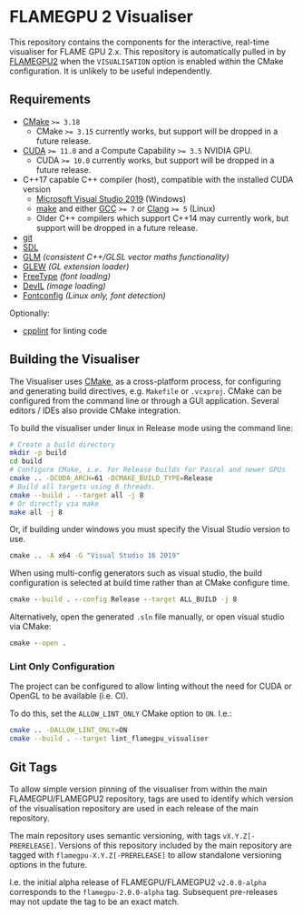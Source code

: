 # FLAMEGPU 2 Visualiser

This repository contains the components for the interactive, real-time visualiser for FLAME GPU 2.x.
This repository is automatically pulled in by [FLAMEGPU2](https://github.com/FLAMEGPU/FLAMEGPU2) when the `VISUALISATION` option is enabled within the CMake configuration.
It is unlikely to be useful independently.

## Requirements

+ [CMake](https://cmake.org/download/) `>= 3.18`
  + CMake `>= 3.15` currently works, but support will be dropped in a future release.
+ [CUDA](https://developer.nvidia.com/cuda-downloads) `>= 11.0` and a Compute Capability `>= 3.5` NVIDIA GPU.
  + CUDA `>= 10.0` currently works, but support will be dropped in a future release.
+ C++17 capable C++ compiler (host), compatible with the installed CUDA version
  + [Microsoft Visual Studio 2019](https://visualstudio.microsoft.com/) (Windows)
  + [make](https://www.gnu.org/software/make/) and either [GCC](https://gcc.gnu.org/) `>= 7` or [Clang](https://clang.llvm.org/) `>= 5` (Linux)
  + Older C++ compilers which support C++14 may currently work, but support will be dropped in a future release.
+ [git](https://git-scm.com/)
+ [SDL](https://www.libsdl.org/)
+ [GLM](http://glm.g-truc.net/) *(consistent C++/GLSL vector maths functionality)*
+ [GLEW](http://glew.sourceforge.net/) *(GL extension loader)*
+ [FreeType](http://www.freetype.org/)  *(font loading)*
+ [DevIL](http://openil.sourceforge.net/)  *(image loading)*
+ [Fontconfig](https://www.fontconfig.org/)  *(Linux only, font detection)*

Optionally:

+ [cpplint](https://github.com/cpplint/cpplint) for linting code


## Building the Visualiser

The Visualiser uses [CMake](https://cmake.org/), as a cross-platform process, for configuring and generating build directives, e.g. `Makefile` or `.vcxproj`.
CMake can be configured from the command line or through a GUI application. Several editors / IDEs also provide CMake integration.

To build the visualiser under linux in Release mode using the command line:

```bash
# Create a build directory
mkdir -p build
cd build
# Configure CMake, i.e. for Release builds for Pascal and newer GPUs
cmake .. -DCUDA_ARCH=61 -DCMAKE_BUILD_TYPE=Release
# Build all targets using 8 threads.
cmake --build . --target all -j 8
# Or directly via make
make all -j 8
```

Or, if building under windows you must specify the Visual Studio version to use.

```cmd
cmake .. -A x64 -G "Visual Studio 16 2019"
```

When using multi-config generators such as visual studio, the build configuration is selected at build time rather than at CMake configure time.

```cmd
cmake --build . --config Release --target ALL_BUILD -j 8
```

Alternatively, open the generated `.sln` file manually, or open visual studio via CMake:

```cmd
cmake --open .
```

### Lint Only Configuration

The project can be configured to allow linting without the need for CUDA or OpenGL to be available (i.e. CI).

To do this, set the `ALLOW_LINT_ONLY` CMake option to `ON`. I.e.:

```bash
cmake .. -DALLOW_LINT_ONLY=ON
cmake --build . --target lint_flamegpu_visualiser
```

## Git Tags

To allow simple version pinning of the visualiser from within the main FLAMEGPU/FLAMEGPU2 repository, tags are used to identify which version of the visualisation repository are used in each release of the main repository.

The main repository uses semantic versioning, with tags `vX.Y.Z[-PRERELEASE]`.
Versions of this repository included by the main repository are tagged with `flamegpu-X.Y.Z[-PRERELEASE]` to allow standalone versioning options in the future.

I.e. the initial alpha release of FLAMEGPU/FLAMEGPU2 `v2.0.0-alpha` corresponds to the `flamegpu-2.0.0-alpha` tag. Subsequent pre-releases may not update the tag to be an exact match.
